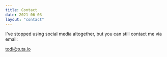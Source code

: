 ```yaml
---
title: Contact
date: 2021-06-03
layout: "contact"
---
```


I've stopped using social media altogether, but you can still contact me via email: 

todi@tuta.io 
